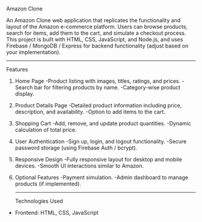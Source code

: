 Amazon Clone

An Amazon Clone web application that replicates the functionality and layout of the Amazon e-commerce platform. Users can browse products, search for items, add them to the cart, and simulate a checkout process. This project is built with HTML, CSS, JavaScript, and Node.js, and uses Firebase / MongoDB / Express for backend functionality (adjust based on your implementation).

---
Features

1.  Home Page
   -Product listing with images, titles, ratings, and prices.
   -Search bar for filtering products by name.
   -Category-wise product display.
    
 2. Product Details Page
    -Detailed product information including price, description, and availability.
    -Option to add items to the cart.

3. Shopping Cart
   -Add, remove, and update product quantities.
   -Dynamic calculation of total price.

4. User Authentication
   -Sign up, login, and logout functionality.
   -Secure password storage (using Firebase Auth / bcrypt).

5. Responsive Design
   -Fully responsive layout for desktop and mobile devices.
   -Smooth UI interactions similar to Amazon.

6. Optional Features
   -Payment simulation.
   -Admin dashboard to manage products (if implemented).

   ---

   Technologies Used

  - Frontend: HTML, CSS, JavaScript
